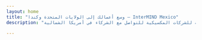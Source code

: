 ```yaml
---
layout: home
title: "وسع أعمالك إلى الولايات المتحدة وكندا — InterMIND Mexico"
description: "تحدث بالإسبانية، يسمعون الإنجليزية. ترجمة فورية للشركات المكسيكية للتواصل مع الشركاء في أمريكا الشمالية."

---
```


<HeroSection
  title="تحدث **بالإسبانية**. <br>يسمعون **الإنجليزية**. <br>أغلق المزيد من الصفقات."
  text="اربط الشركات المكسيكية مع الشركاء الأمريكيين والكنديين من خلال الترجمة الصوتية الفورية.">
<NavButton buttonLabel="اعرف المزيد" buttonClass="brand" to="/" />
<NavButton buttonLabel="المساعد" buttonClass="alt" to="/chat" eventName="chat_assistant" />
</HeroSection>

<br>
<VideoPlayer src="/promo/demo-en-mx.mp4" />